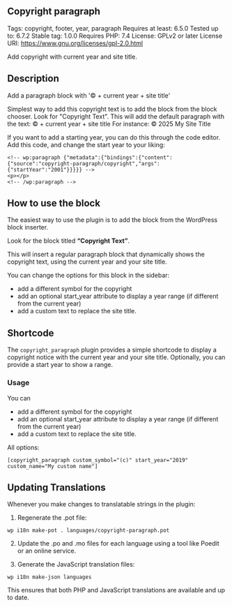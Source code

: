 ## Copyright paragraph

Tags: copyright, footer, year, paragraph
Requires at least: 6.5.0
Tested up to: 6.7.2
Stable tag: 1.0.0
Requires PHP: 7.4
License: GPLv2 or later
License URI: https://www.gnu.org/licenses/gpl-2.0.html

Add copyright with current year and site title.

## Description

Add a paragraph block with '© + current year + site title'

Simplest way to add this copyright text is to add the block from the block
chooser. Look for "Copyright Text". This will add the default paragraph with
the text: © + current year + site title
For instance: © 2025 My Site Title

If you want to add a starting year, you can do this through the code editor.
Add this code, and change the start year to your liking:

```
<!-- wp:paragraph {"metadata":{"bindings":{"content":{"source":"copyright-paragraph/copyright","args":{"startYear":"2001"}}}}} -->
<p></p>
<!-- /wp:paragraph -->
```

## How to use the block

The easiest way to use the plugin is to add the block from the WordPress block inserter.

Look for the block titled **“Copyright Text”**.

This will insert a regular paragraph block that dynamically shows the copyright text, using the current year and your site title.

You can change the options for this block in the sidebar:

* add a different symbol for the copyright
* add an optional start_year attribute to display a year range (if different from the current year)
* add a custom text to replace the site title.

## Shortcode

The `copyright_paragraph` plugin provides a simple shortcode to display a copyright notice with the current year and your site title. Optionally, you can provide a start year to show a range.

### Usage

You can

* add a different symbol for the copyright
* add an optional start_year attribute to display a year range (if different from the current year)
* add a custom text to replace the site title.

All options:

```
[copyright_paragraph custom_symbol="(c)" start_year="2019" custom_name="My custom name"]
```

## Updating Translations

Whenever you make changes to translatable strings in the plugin:

1. Regenerate the .pot file:

```
wp i18n make-pot . languages/copyright-paragraph.pot
```

2. Update the .po and .mo files for each language using a tool like Poedit or an online service.

3. Generate the JavaScript translation files:

```
wp i18n make-json languages
```

This ensures that both PHP and JavaScript translations are available and up to date.

